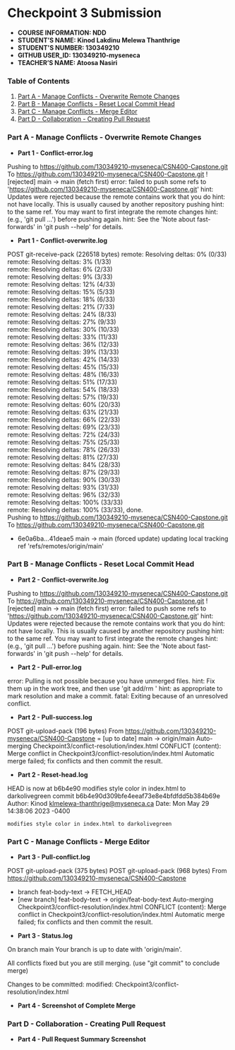 # Checkpoint 3 Submission

- **COURSE INFORMATION: NDD**
- **STUDENT’S NAME: Kinod Lakdinu Melewa Thanthrige**
- **STUDENT'S NUMBER: 130349210**
- **GITHUB USER_ID: 130349210-myseneca**
- **TEACHER’S NAME: Atoosa Nasiri**

### Table of Contents
1. [Part A - Manage Conflicts - Overwrite Remote Changes](#header1)
2. [Part B - Manage Conflicts - Reset Local Commit Head](#header2)
3. [Part C - Manage Conflicts - Merge Editor](#header3)
4. [Part D - Collaboration - Creating Pull Request](#header4)

### **Part A - Manage Conflicts - Overwrite Remote Changes**
- **Part 1 - Conflict-error.log**

Pushing to https://github.com/130349210-myseneca/CSN400-Capstone.git
To https://github.com/130349210-myseneca/CSN400-Capstone.git
 ! [rejected]        main -> main (fetch first)
error: failed to push some refs to 'https://github.com/130349210-myseneca/CSN400-Capstone.git'
hint: Updates were rejected because the remote contains work that you do
hint: not have locally. This is usually caused by another repository pushing
hint: to the same ref. You may want to first integrate the remote changes
hint: (e.g., 'git pull ...') before pushing again.
hint: See the 'Note about fast-forwards' in 'git push --help' for details.

- **Part 1 - Conflict-overwrite.log**

POST git-receive-pack (226518 bytes)
remote: Resolving deltas:   0% (0/33)        
remote: Resolving deltas:   3% (1/33)        
remote: Resolving deltas:   6% (2/33)        
remote: Resolving deltas:   9% (3/33)        
remote: Resolving deltas:  12% (4/33)        
remote: Resolving deltas:  15% (5/33)        
remote: Resolving deltas:  18% (6/33)        
remote: Resolving deltas:  21% (7/33)        
remote: Resolving deltas:  24% (8/33)        
remote: Resolving deltas:  27% (9/33)        
remote: Resolving deltas:  30% (10/33)        
remote: Resolving deltas:  33% (11/33)        
remote: Resolving deltas:  36% (12/33)        
remote: Resolving deltas:  39% (13/33)        
remote: Resolving deltas:  42% (14/33)        
remote: Resolving deltas:  45% (15/33)        
remote: Resolving deltas:  48% (16/33)        
remote: Resolving deltas:  51% (17/33)        
remote: Resolving deltas:  54% (18/33)        
remote: Resolving deltas:  57% (19/33)        
remote: Resolving deltas:  60% (20/33)        
remote: Resolving deltas:  63% (21/33)        
remote: Resolving deltas:  66% (22/33)        
remote: Resolving deltas:  69% (23/33)        
remote: Resolving deltas:  72% (24/33)        
remote: Resolving deltas:  75% (25/33)        
remote: Resolving deltas:  78% (26/33)        
remote: Resolving deltas:  81% (27/33)        
remote: Resolving deltas:  84% (28/33)        
remote: Resolving deltas:  87% (29/33)        
remote: Resolving deltas:  90% (30/33)        
remote: Resolving deltas:  93% (31/33)        
remote: Resolving deltas:  96% (32/33)        
remote: Resolving deltas: 100% (33/33)        
remote: Resolving deltas: 100% (33/33), done.        
Pushing to https://github.com/130349210-myseneca/CSN400-Capstone.git
To https://github.com/130349210-myseneca/CSN400-Capstone.git
 + 6e0a6ba...41deae5 main -> main (forced update)
updating local tracking ref 'refs/remotes/origin/main'


### **Part B - Manage Conflicts - Reset Local Commit Head**

- **Part 2 - Conflict-overwrite.log**

Pushing to https://github.com/130349210-myseneca/CSN400-Capstone.git
To https://github.com/130349210-myseneca/CSN400-Capstone.git
 ! [rejected]        main -> main (fetch first)
error: failed to push some refs to 'https://github.com/130349210-myseneca/CSN400-Capstone.git'
hint: Updates were rejected because the remote contains work that you do
hint: not have locally. This is usually caused by another repository pushing
hint: to the same ref. You may want to first integrate the remote changes
hint: (e.g., 'git pull ...') before pushing again.
hint: See the 'Note about fast-forwards' in 'git push --help' for details.


- **Part 2 - Pull-error.log**

error: Pulling is not possible because you have unmerged files.
hint: Fix them up in the work tree, and then use 'git add/rm <file>'
hint: as appropriate to mark resolution and make a commit.
fatal: Exiting because of an unresolved conflict.


- **Part 2 - Pull-success.log**

POST git-upload-pack (196 bytes)
From https://github.com/130349210-myseneca/CSN400-Capstone
 = [up to date]      main       -> origin/main
Auto-merging Checkpoint3/conflict-resolution/index.html
CONFLICT (content): Merge conflict in Checkpoint3/conflict-resolution/index.html
Automatic merge failed; fix conflicts and then commit the result.


- **Part 2 - Reset-head.log**

HEAD is now at b6b4e90 modifies style color in index.html to darkolivegreen
commit b6b4e90d309bfe4eeaf73e8e4bfdfdd5b384b69e
Author: Kinod <klmelewa-thanthrige@myseneca.ca>
Date:   Mon May 29 14:38:06 2023 -0400

    modifies style color in index.html to darkolivegreen


### **Part C - Manage Conflicts - Merge Editor**

- **Part 3 - Pull-conflict.log**

POST git-upload-pack (375 bytes)
POST git-upload-pack (968 bytes)
From https://github.com/130349210-myseneca/CSN400-Capstone
 
 * branch            feat-body-text -> FETCH_HEAD
 * [new branch]      feat-body-text -> origin/feat-body-text
Auto-merging Checkpoint3/conflict-resolution/index.html
CONFLICT (content): Merge conflict in Checkpoint3/conflict-resolution/index.html
Automatic merge failed; fix conflicts and then commit the result.

- **Part 3 - Status.log**

On branch main
Your branch is up to date with 'origin/main'.

All conflicts fixed but you are still merging.
   (use "git commit" to conclude merge)

Changes to be committed:
	modified:   Checkpoint3/conflict-resolution/index.html

- **Part 4 - Screenshot of Complete Merge**


### **Part D - Collaboration - Creating Pull Request**

- **Part 4 - Pull Request Summary Screenshot**



